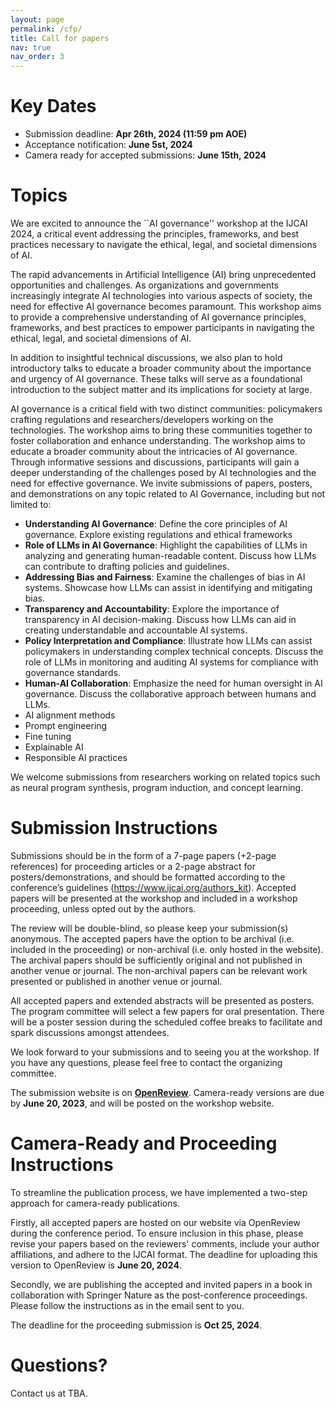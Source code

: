 ```yaml
---
layout: page
permalink: /cfp/
title: Call for papers
nav: true
nav_order: 3
---
```

# Key Dates

* Submission deadline:  **Apr 26th, 2024 (11:59 pm AOE)**
* Acceptance notification: **June 5st, 2024**
* Camera ready for accepted submissions: **June 15th, 2024**

# Topics

We are excited to announce the ``AI governance'' workshop at the IJCAI 2024, a critical event addressing the principles, frameworks, and best practices necessary to navigate the ethical, legal, and societal dimensions of AI.

The rapid advancements in Artificial Intelligence (AI) bring unprecedented opportunities and challenges. As organizations and governments increasingly integrate AI technologies into various aspects of society, the need for effective AI governance becomes paramount. This workshop aims to provide a comprehensive understanding of AI governance principles, frameworks, and best practices to empower participants in navigating the ethical, legal, and societal dimensions of AI.

In addition to insightful technical discussions, we also plan to hold introductory talks to educate a broader community about the importance and urgency of AI governance. These talks will serve as a foundational introduction to the subject matter and its implications for society at large.

AI governance is a critical field with two distinct communities: policymakers crafting regulations and researchers/developers working on the technologies. The workshop aims to bring these communities together to foster collaboration and enhance understanding. The workshop aims to educate a broader community about the intricacies of AI governance. Through informative sessions and discussions, participants will gain a deeper understanding of the challenges posed by AI technologies and the need for effective governance. We invite submissions of papers, posters, and demonstrations on any topic related to AI Governance, including but not limited to:

- **Understanding AI Governance**: Define the core principles of AI governance. Explore existing regulations and ethical frameworks
- **Role of LLMs in AI Governance**: Highlight the capabilities of LLMs in analyzing and generating human-readable content. Discuss how LLMs can contribute to drafting policies and guidelines.
- **Addressing Bias and Fairness**: Examine the challenges of bias in AI systems. Showcase how LLMs can assist in identifying and mitigating bias.
- **Transparency and Accountability**: Explore the importance of transparency in AI decision-making. Discuss how LLMs can aid in creating understandable and accountable AI systems.
- **Policy Interpretation and Compliance**: Illustrate how LLMs can assist policymakers in understanding complex technical concepts. Discuss the role of LLMs in monitoring and auditing AI systems for compliance with governance standards.
- **Human-AI Collaboration**: Emphasize the need for human oversight in AI governance. Discuss the collaborative approach between humans and LLMs.
- AI alignment methods
- Prompt engineering
- Fine tuning
- Explainable AI
- Responsible AI practices

We welcome submissions from researchers working on related topics such as neural program synthesis, program induction, and concept learning.

# Submission Instructions

Submissions should be in the form of a 7-page papers (+2-page references) for proceeding articles or a 2-page abstract for posters/demonstrations, and should be formatted according to the conference’s guidelines (https://www.ijcai.org/authors_kit). Accepted papers will be presented at the workshop and included in a workshop proceeding, unless opted out by the authors.

The review will be double-blind, so please keep your submission(s) anonymous. The accepted papers have the option to be archival (i.e. included in the proceeding) or non-archival (i.e. only hosted in the website). The archival papers should be sufficiently original and not published in another venue or journal. The non-archival papers can be relevant work presented or published in another venue or journal.

All accepted papers and extended abstracts will be presented as posters. The program committee will select a few papers for oral presentation. There will be a poster session during the scheduled coffee breaks to facilitate and spark discussions amongst attendees.

We look forward to your submissions and to seeing you at the workshop. If you have any questions, please feel free to contact the organizing committee.

The submission website is on **[OpenReview](https://openreview.net/group?id=ijcai.org/IJCAI/2024/Workshop/AIGOV)**. Camera-ready versions are due by **June 20, 2023**, and will be posted on the workshop website.

# Camera-Ready and Proceeding Instructions

To streamline the publication process, we have implemented a two-step approach for camera-ready publications.

Firstly, all accepted papers are hosted on our website via OpenReview during the conference period. To ensure inclusion in this phase, please revise your papers based on the reviewers' comments, include your author affiliations, and adhere to the IJCAI format. The deadline for uploading this version to OpenReview is **June 20, 2024**.

Secondly, we are publishing the accepted and invited papers in a book in collaboration with Springer Nature as the post-conference proceedings. Please follow the instructions as in the email sent to you.

The deadline for the proceeding submission is **Oct 25, 2024**.

# Questions?

Contact us at TBA.

